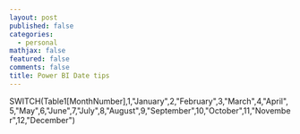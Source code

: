 ```yaml
---
layout: post
published: false
categories:
  - personal
mathjax: false
featured: false
comments: false
title: Power BI Date tips
---
```

SWITCH(Table1[MonthNumber],1,"January",2,"February",3,"March",4,"April",5,"May",6,"June",7,"July",8,"August",9,"September",10,"October",11,"November",12,"December")
